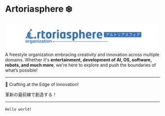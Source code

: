 # Artoriasphere ❄️

![Banner](https://raw.githubusercontent.com/ArtoriasphereOrg/.github/refs/heads/main/image%20(5).png)
A freestyle organization embracing creativity and innovation across multiple domains. Whether it's **entertainment, development of AI, OS, software, robots, and much more**, we're here to explore and push the boundaries of what’s possible!

---

🧊 Crafting at the Edge of Innovation!


革新の最前線で創造する！

---

```Hello world!```
